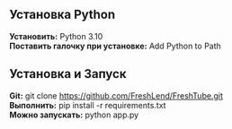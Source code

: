 ## Установка Python
**Установить:** Python 3.10  
**Поставить галочку при установке:** Add Python to Path  

## Установка и Запуск
**Git:** git clone https://github.com/FreshLend/FreshTube.git  
**Выполнить:** pip install -r requirements.txt  
**Можно запускать:** python app.py  
